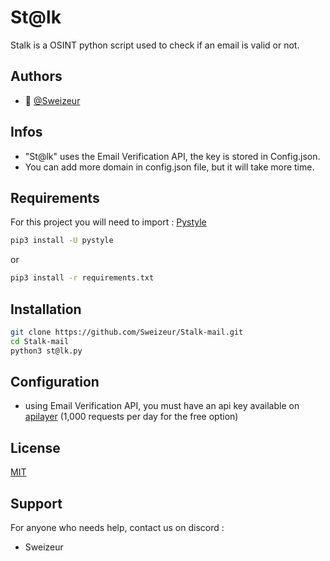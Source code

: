 # St@lk

Stalk is a OSINT python script used to check if an email is valid or not.

## Authors

- 👤 [@Sweizeur](https://github.com/sweizeur)

## Infos
- "St@lk" uses the Email Verification API, the key is stored in Config.json.
- You can add more domain in config.json file, but it will take more time.

## Requirements
For this project you will need to import : [Pystyle](https://pypi.org/project/pystyle/)

```bash
pip3 install -U pystyle
```
or
```bash
pip3 install -r requirements.txt
```

## Installation
```bash
git clone https://github.com/Sweizeur/Stalk-mail.git
cd Stalk-mail
python3 st@lk.py
```

## Configuration
- using Email Verification API, you must have an api key available on [apilayer](https://apilayer.com/marketplace/email_verification-api) (1,000 requests per day for the free option)

## License
[MIT](https://choosealicense.com/licenses/mit/)

## Support
For anyone who needs help, contact us on discord :
- Sweizeur
